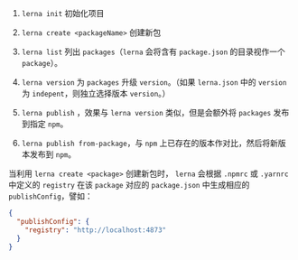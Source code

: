 1. `lerna init` 初始化项目

2. `lerna create <packageName>` 创建新包

3. `lerna list` 列出 `packages`（`lerna` 会将含有 `package.json` 的目录视作一个 `package`）。

4. `lerna version` 为 `packages` 升级 `version`。（如果 `lerna.json` 中的 `version` 为 `indepent`，则独立选择版本 `version`。）

5. `lerna publish` ，效果与 `lerna version` 类似，但是会额外将 `packages` 发布到指定 `npm`。

6. `lerna publish from-package`，与 `npm` 上已存在的版本作对比，然后将新版本发布到 `npm`。

当利用 `lerna create <package>` 创建新包时， `lerna` 会根据 `.npmrc` 或 `.yarnrc` 中定义的 `registry` 在该 `package` 对应的 `package.json` 中生成相应的 `publishConfig`，譬如：

```json
{
  "publishConfig": {
    "registry": "http://localhost:4873"
  }
}
```
